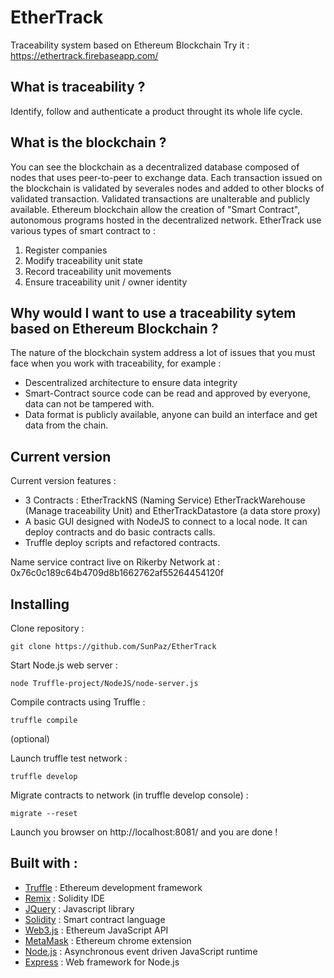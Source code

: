 # EtherTrack
Traceability system based on Ethereum Blockchain
Try it : https://ethertrack.firebaseapp.com/

## What is traceability ?
Identify, follow and authenticate a product throught its whole life cycle.

## What is the blockchain ?
You can see the blockchain as a decentralized database composed of nodes that uses peer-to-peer to exchange data.
Each transaction issued on the blockchain is validated by severales nodes and added to other blocks of validated transaction.
Validated transactions are unalterable and publicly available.
Ethereum blockchain allow the creation of "Smart Contract", autonomous programs hosted in the decentralized network.
EtherTrack use various types of smart contract to :
 1. Register companies
 2. Modify traceability unit state
 3. Record traceability unit movements
 4. Ensure traceability unit / owner identity
 
## Why would I want to use a traceability sytem based on Ethereum Blockchain ?
The nature of the blockchain system address a lot of issues that you must face when you work with traceability, for example :
* Descentralized architecture to ensure data integrity
* Smart-Contract source code can be read and approved by everyone, data can not be tampered with.
* Data format is publicly available, anyone can build an interface and get data from the chain.

## Current version
Current version features :
* 3 Contracts : EtherTrackNS (Naming Service) EtherTrackWarehouse (Manage traceability Unit) and EtherTrackDatastore (a data store proxy)
* A basic GUI designed with NodeJS to connect to a local node. It can deploy contracts and do basic contracts calls.
* Truffle deploy scripts and refactored contracts.

Name service contract live on Rikerby Network at : 0x76c0c189c64b4709d8b1662762af55264454120f

## Installing

Clone repository :
```
git clone https://github.com/SunPaz/EtherTrack
```
Start Node.js web server :
```
node Truffle-project/NodeJS/node-server.js 
```
Compile contracts using Truffle :
```
truffle compile
```
(optional)

Launch truffle test network :
```
truffle develop
```
Migrate contracts to network (in truffle develop console) :
```
migrate --reset
```
Launch you browser on http://localhost:8081/ and you are done !
	
## Built with :
* [Truffle](https://github.com/trufflesuite/truffle) : Ethereum development framework 
* [Remix](https://remix.ethereum.org/) : Solidity IDE
* [JQuery](https://jquery.com/) : Javascript library
* [Solidity](https://solidity.readthedocs.io/en/v0.4.21/) : Smart contract language
* [Web3.js](https://github.com/ethereum/web3.js) : Ethereum JavaScript API
* [MetaMask](https://github.com/MetaMask) : Ethereum chrome extension
* [Node.js](https://nodejs.org/en/) : Asynchronous event driven JavaScript runtime
* [Express](http://expressjs.com/) : Web framework for Node.js






